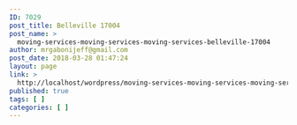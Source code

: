```yaml
---
ID: 7029
post_title: Belleville 17004
post_name: >
  moving-services-moving-services-moving-services-belleville-17004
author: mrgabonijeff@gmail.com
post_date: 2018-03-28 01:47:24
layout: page
link: >
  http://localhost/wordpress/moving-services-moving-services-moving-services-belleville-17004/
published: true
tags: [ ]
categories: [ ]
---
```

